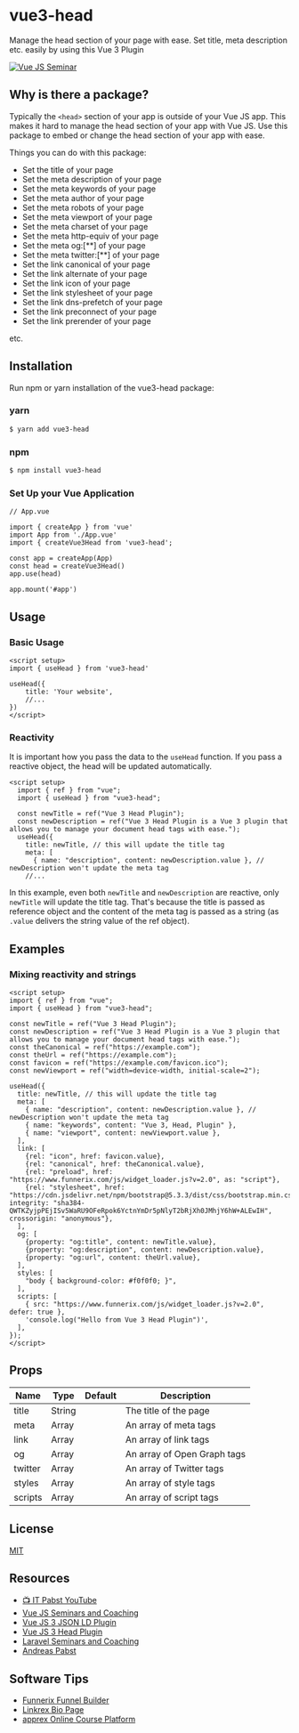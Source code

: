 # vue3-head
Manage the head section of your page with ease. Set title, meta description etc. easily by using this Vue 3 Plugin

[![Vue JS Seminar](https://www.vuejs-seminar.de/img/VuejsSeminar/logo_color.png "Vue JS Seminar")](https://www.vuejs-seminar.de/)

## Why is there a package?

Typically the `<head>` section of your app is outside of your Vue JS app.
This makes it hard to manage the head section of your app with Vue JS.
Use this package to embed or change the head section of your app with ease.

Things you can do with this package:
- Set the title of your page
- Set the meta description of your page
- Set the meta keywords of your page
- Set the meta author of your page
- Set the meta robots of your page
- Set the meta viewport of your page
- Set the meta charset of your page
- Set the meta http-equiv of your page
- Set the meta og:[**] of your page
- Set the meta twitter:[**] of your page
- Set the link canonical of your page
- Set the link alternate of your page
- Set the link icon of your page
- Set the link stylesheet of your page
- Set the link dns-prefetch of your page
- Set the link preconnect of your page
- Set the link prerender of your page

etc.

## Installation

Run npm or yarn installation of the vue3-head package:

### yarn
```bash
$ yarn add vue3-head
```

### npm
```bash
$ npm install vue3-head
```

### Set Up your Vue Application

```vue
// App.vue

import { createApp } from 'vue'
import App from './App.vue'
import { createVue3Head from 'vue3-head';

const app = createApp(App)
const head = createVue3Head()
app.use(head)

app.mount('#app')
```


## Usage

### Basic Usage 

```vue
<script setup>
import { useHead } from 'vue3-head'

useHead({
    title: 'Your website',
    //...
})
</script>
```

### Reactivity

It is important how you pass the data to the `useHead` function. If you pass a reactive object, the head will be updated automatically.

```vue
<script setup>
  import { ref } from "vue";
  import { useHead } from "vue3-head";

  const newTitle = ref("Vue 3 Head Plugin");
  const newDescription = ref("Vue 3 Head Plugin is a Vue 3 plugin that allows you to manage your document head tags with ease.");
  useHead({
    title: newTitle, // this will update the title tag
    meta: [
      { name: "description", content: newDescription.value }, // newDescription won't update the meta tag
    //...
```

In this example, even both `newTitle` and `newDescription` are reactive, only `newTitle` will update the title tag. 
That's because the title is passed as reference object and the content of the meta tag is
passed as a string (as `.value` delivers the string value of the ref object).

## Examples

### Mixing reactivity and strings

```vue
<script setup>
import { ref } from "vue";
import { useHead } from "vue3-head";

const newTitle = ref("Vue 3 Head Plugin");
const newDescription = ref("Vue 3 Head Plugin is a Vue 3 plugin that allows you to manage your document head tags with ease.");
const theCanonical = ref("https://example.com");
const theUrl = ref("https://example.com");
const favicon = ref("https://example.com/favicon.ico");
const newViewport = ref("width=device-width, initial-scale=2");

useHead({
  title: newTitle, // this will update the title tag
  meta: [
    { name: "description", content: newDescription.value }, // newDescription won't update the meta tag
    { name: "keywords", content: "Vue 3, Head, Plugin" },
    { name: "viewport", content: newViewport.value },
  ],
  link: [
    {rel: "icon", href: favicon.value},
    {rel: "canonical", href: theCanonical.value},
    {rel: "preload", href: "https://www.funnerix.com/js/widget_loader.js?v=2.0", as: "script"},
    {rel: "stylesheet", href: "https://cdn.jsdelivr.net/npm/bootstrap@5.3.3/dist/css/bootstrap.min.css", integrity: "sha384-QWTKZyjpPEjISv5WaRU9OFeRpok6YctnYmDr5pNlyT2bRjXh0JMhjY6hW+ALEwIH", crossorigin: "anonymous"},
  ],
  og: [
    {property: "og:title", content: newTitle.value},
    {property: "og:description", content: newDescription.value},
    {property: "og:url", content: theUrl.value},
  ],
  styles: [
    "body { background-color: #f0f0f0; }",
  ],
  scripts: [
    { src: "https://www.funnerix.com/js/widget_loader.js?v=2.0", defer: true },
    'console.log("Hello from Vue 3 Head Plugin")',
  ],
});
</script>
```

## Props

| Name | Type | Default | Description |
| --- | --- | --- | --- |
| title | String | | The title of the page |
| meta | Array | | An array of meta tags |
| link | Array | | An array of link tags |
| og | Array | | An array of Open Graph tags |
| twitter | Array | | An array of Twitter tags |
| styles | Array | | An array of style tags |
| scripts | Array | | An array of script tags |

## License

[MIT](https://opensource.org/licenses/MIT)

## Resources

- [📺 IT Pabst YouTube](https://www.youtube.com/channel/UC2qIzllaHNtseSXwj18r-7w)
- [Vue JS Seminars and Coaching](https://www.vuejs-seminar.de/)
- [Vue JS 3 JSON LD Plugin](https://www.vuejs-seminar.de/packages/vue3-json-ld)
- [Vue JS 3 Head Plugin](https://www.vuejs-seminar.de/packages/vue3-head)
- [Laravel Seminars and Coaching](https://www.laravel-seminar.de/)
- [Andreas Pabst](https://www.andreaspabst.com)

## Software Tips

- [Funnerix Funnel Builder](https://www.funnerix.com/)
- [Linkrex Bio Page](https://www.linkrex.eu/)
- [apprex Online Course Platform](https://www.apprex.de/)